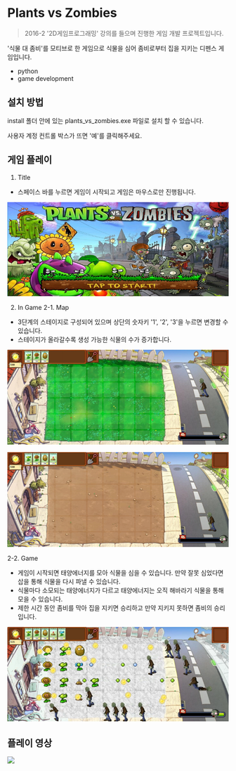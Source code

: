# Plants vs Zombies
> 2016-2 '2D게임프로그래밍' 강의를 들으며 진행한 게임 개발 프로젝트입니다.

'식물 대 좀비'를 모티브로 한 게임으로 식물을 심어 좀비로부터 집을 지키는 디펜스 게임입니다.
* python
* game development

## 설치 방법

install 폴더 안에 있는 plants_vs_zombies.exe 파일로 설치 할 수 있습니다.

사용자 계정 컨트롤 박스가 뜨면 '예'를 클릭해주세요.

## 게임 플레이
1. Title
* 스페이스 바를 누르면 게임이 시작되고 게임은 마우스로만 진행됩니다.

![](image/title.png)

2. In Game
2-1. Map
* 3단계의 스테이지로 구성되어 있으며 상단의 숫자키 '1', '2', '3'을 누르면 변경할 수 있습니다.
* 스테이지가 올라갈수록 생성 가능한 식물의 수가 증가합니다.

![](image/stage1.png)

![](image/stage2.png)

2-2. Game
* 게임이 시작되면 태양에너지를 모아 식물을 심을 수 있습니다. 만약 잘못 심었다면 삽을 통해 식물을 다시 파낼 수 있습니다.
* 식물마다 소모되는 태양에너지가 다르고 태양에너지는 오직 해바라기 식물을 통해 모을 수 있습니다.
* 제한 시간 동안 좀비를 막아 집을 지키면 승리하고 만약 지키지 못하면 좀비의 승리입니다.

![](image/main.png)

## 플레이 영상
[![][youtube-image]][play-url]

<!-- Markdown link & img dfn's -->
[youtube-image]: https://encrypted-tbn0.gstatic.com/images?q=tbn%3AANd9GcQ0W15QOoCkGdmGAT4yoszK-lomT0IYZmOkZ_m_cGhQJEoHyY-Z&usqp=CAU
[play-url]: https://www.youtube.com/watch?v=22TxMZaX9mk
